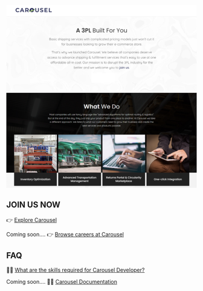 ![Carousel a leader in analytics for marketplaces](./media/shipcarousel_image.png)


## JOIN US NOW
👉 [Explore Carousel](https://shipcarousel.com/)

Coming soon....
👉 [Browse careers at Carousel](https://careers.shipcarousel.com/)


## FAQ
👨‍💻 [What are the skills required for Carousel Developer?](./docs/what-are-the-skills-required.md)


Coming soon....
👨‍💻 [Carousel Documentation](https://docs.shipcarousel.com/)